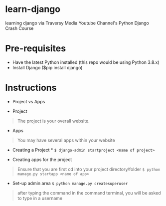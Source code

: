 # learn-django
learning django via Traversy Media Youtube Channel's Python Django Crash Course

# Pre-requisites
- Have the latest Python installed (this repo would be using Python 3.8.x)
- Install Django ($pip install django)

# Instructions
* Project vs Apps
- Project
> The project is your overall website.
- Apps
> You may have several apps within your website


* Creating a Project *
```$ django-admin startproject <name of project>```

* Creating apps for the project
> Ensure that you are first cd into your project directory/folder
```$ python manage.py startapp <name of app>```

* Set-up admin area
```$ python manage.py createsuperuser```
> after typing the command in the command terminal, you will be asked to type in a username